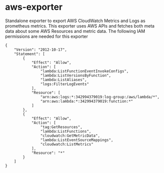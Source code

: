 # aws-exporter
Standalone exporter to export AWS CloudWatch Metrics and Logs as prometheus metrics. This exporter uses AWS APIs and fetches both meta data about some AWS Resources and metric data. The following IAM permissions are needed for this exporter

```
{
    "Version": "2012-10-17",
    "Statement": [
        {
            "Effect": "Allow",
            "Action": [
                "lambda:ListFunctionEventInvokeConfigs",
                "lambda:ListVersionsByFunction",
                "lambda:ListAliases",
                "logs:FilterLogEvents"
            ],
            "Resource": [
                "arn:aws:logs:*:342994379019:log-group:/aws/lambda/*",
                "arn:aws:lambda:*:342994379019:function:*"
            ]
        },
        {
            "Effect": "Allow",
            "Action": [
                "tag:GetResources",
                "lambda:ListFunctions",
                "cloudwatch:GetMetricData",
                "lambda:ListEventSourceMappings",
                "cloudwatch:ListMetrics"
            ],
            "Resource": "*"
        }
    ]
}
```
